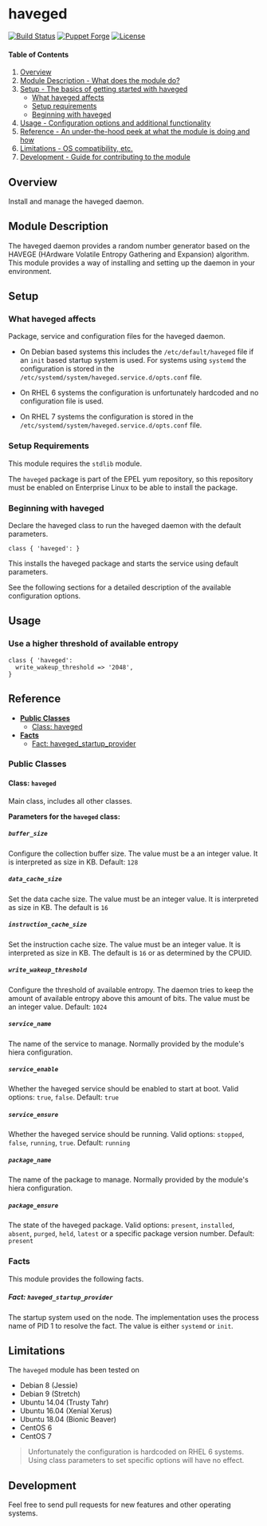 # haveged

[![Build Status](https://travis-ci.org/smoeding/puppet-haveged.svg?branch=master)](https://travis-ci.org/smoeding/puppet-haveged)
[![Puppet Forge](http://img.shields.io/puppetforge/v/stm/haveged.svg)](https://forge.puppetlabs.com/stm/haveged)
[![License](https://img.shields.io/github/license/smoeding/puppet-haveged.svg)](https://raw.githubusercontent.com/smoeding/puppet-haveged/master/LICENSE)

#### Table of Contents

1. [Overview](#overview)
2. [Module Description - What does the module do?](#module-description)
3. [Setup - The basics of getting started with haveged](#setup)
    * [What haveged affects](#what-haveged-affects)
    * [Setup requirements](#setup-requirements)
    * [Beginning with haveged](#beginning-with-haveged)
4. [Usage - Configuration options and additional functionality](#usage)
5. [Reference - An under-the-hood peek at what the module is doing and how](#reference)
5. [Limitations - OS compatibility, etc.](#limitations)
6. [Development - Guide for contributing to the module](#development)

## Overview

Install and manage the haveged daemon.

## Module Description

The haveged daemon provides a random number generator based on the HAVEGE (HArdware Volatile Entropy Gathering and Expansion) algorithm. This module provides a way of installing and setting up the daemon in your environment.

## Setup

### What haveged affects

Package, service and configuration files for the haveged daemon.

* On Debian based systems this includes the `/etc/default/haveged` file if an `init` based startup system is used. For systems using `systemd` the configuration is stored in the `/etc/systemd/system/haveged.service.d/opts.conf` file.

* On RHEL 6 systems the configuration is unfortunately hardcoded and no configuration file is used.

* On RHEL 7 systems the configuration is stored in the `/etc/systemd/system/haveged.service.d/opts.conf` file.

### Setup Requirements

This module requires the `stdlib` module.

The `haveged` package is part of the EPEL yum repository, so this repository must be enabled on Enterprise Linux to be able to install the package.

### Beginning with haveged

Declare the haveged class to run the haveged daemon with the default parameters.

```puppet
class { 'haveged': }
```

This installs the haveged package and starts the service using default parameters.

See the following sections for a detailed description of the available configuration options.

## Usage

### Use a higher threshold of available entropy

```puppet
class { 'haveged':
  write_wakeup_threshold => '2048',
}
```

## Reference

- [**Public Classes**](#public-classes)
  - [Class: haveged](#class-haveged)
- [**Facts**](#facts)
  - [Fact: haveged_startup_provider](#fact-haveged_startup_provider)

### Public Classes

#### Class: `haveged`

Main class, includes all other classes.

**Parameters for the `haveged` class:**

##### `buffer_size`

Configure the collection buffer size. The value must be a an integer value. It is interpreted as size in KB. Default: `128`

##### `data_cache_size`

Set the data cache size. The value must be an integer value. It is interpreted as size in KB. The default is `16`

##### `instruction_cache_size`

Set the instruction cache size. The value must be an integer value. It is interpreted as size in KB. The default is `16` or as determined by the CPUID.

##### `write_wakeup_threshold`

Configure the threshold of available entropy. The daemon tries to keep the amount of available entropy above this amount of bits. The value must be an integer value. Default: `1024`

##### `service_name`

The name of the service to manage. Normally provided by the module's hiera configuration.

##### `service_enable`

Whether the haveged service should be enabled to start at boot. Valid options: `true`, `false`. Default: `true`

##### `service_ensure`

Whether the haveged service should be running. Valid options: `stopped`, `false`, `running`, `true`. Default: `running`

##### `package_name`

The name of the package to manage. Normally provided by the module's hiera configuration.

##### `package_ensure`

The state of the haveged package. Valid options: `present`, `installed`, `absent`, `purged`, `held`, `latest` or a specific package version number. Default: `present`

### Facts

This module provides the following facts.

##### Fact: `haveged_startup_provider`

The startup system used on the node. The implementation uses the process name of PID 1 to resolve the fact. The value is either `systemd` or `init`.

## Limitations

The `haveged` module has been tested on

* Debian 8 (Jessie)
* Debian 9 (Stretch)
* Ubuntu 14.04 (Trusty Tahr)
* Ubuntu 16.04 (Xenial Xerus)
* Ubuntu 18.04 (Bionic Beaver)
* CentOS 6
* CentOS 7

> Unfortunately the configuration is hardcoded on RHEL 6 systems. Using class parameters to set specific options will have no effect.

## Development

Feel free to send pull requests for new features and other operating systems.

